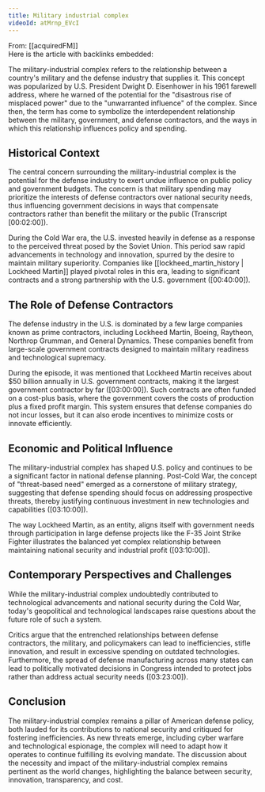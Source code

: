 ```yaml
---
title: Military industrial complex
videoId: atMrnp_EVcI
---
```


From: [[acquiredFM]] <br/> 
Here is the article with backlinks embedded:

The military-industrial complex refers to the relationship between a country's military and the defense industry that supplies it. This concept was popularized by U.S. President Dwight D. Eisenhower in his 1961 farewell address, where he warned of the potential for the "disastrous rise of misplaced power" due to the "unwarranted influence" of the complex. Since then, the term has come to symbolize the interdependent relationship between the military, government, and defense contractors, and the ways in which this relationship influences policy and spending.

## Historical Context

The central concern surrounding the military-industrial complex is the potential for the defense industry to exert undue influence on public policy and government budgets. The concern is that military spending may prioritize the interests of defense contractors over national security needs, thus influencing government decisions in ways that compensate contractors rather than benefit the military or the public (Transcript <a class="yt-timestamp" data-t="00:02:00">[00:02:00]</a>). 

During the Cold War era, the U.S. invested heavily in defense as a response to the perceived threat posed by the Soviet Union. This period saw rapid advancements in technology and innovation, spurred by the desire to maintain military superiority. Companies like [[lockheed_martin_history | Lockheed Martin]] played pivotal roles in this era, leading to significant contracts and a strong partnership with the U.S. government (<a class="yt-timestamp" data-t="00:40:00">[00:40:00]</a>).

## The Role of Defense Contractors

The defense industry in the U.S. is dominated by a few large companies known as prime contractors, including Lockheed Martin, Boeing, Raytheon, Northrop Grumman, and General Dynamics. These companies benefit from large-scale government contracts designed to maintain military readiness and technological supremacy.

During the episode, it was mentioned that Lockheed Martin receives about $50 billion annually in U.S. government contracts, making it the largest government contractor by far (<a class="yt-timestamp" data-t="03:00:00">[03:00:00]</a>). Such contracts are often funded on a cost-plus basis, where the government covers the costs of production plus a fixed profit margin. This system ensures that defense companies do not incur losses, but it can also erode incentives to minimize costs or innovate efficiently.

## Economic and Political Influence

The military-industrial complex has shaped U.S. policy and continues to be a significant factor in national defense planning. Post-Cold War, the concept of "threat-based need" emerged as a cornerstone of military strategy, suggesting that defense spending should focus on addressing prospective threats, thereby justifying continuous investment in new technologies and capabilities (<a class="yt-timestamp" data-t="03:10:00">[03:10:00]</a>).

The way Lockheed Martin, as an entity, aligns itself with government needs through participation in large defense projects like the F-35 Joint Strike Fighter illustrates the balanced yet complex relationship between maintaining national security and industrial profit (<a class="yt-timestamp" data-t="03:10:00">[03:10:00]</a>).

## Contemporary Perspectives and Challenges

While the military-industrial complex undoubtedly contributed to technological advancements and national security during the Cold War, today's geopolitical and technological landscapes raise questions about the future role of such a system.

Critics argue that the entrenched relationships between defense contractors, the military, and policymakers can lead to inefficiencies, stifle innovation, and result in excessive spending on outdated technologies. Furthermore, the spread of defense manufacturing across many states can lead to politically motivated decisions in Congress intended to protect jobs rather than address actual security needs (<a class="yt-timestamp" data-t="03:23:00">[03:23:00]</a>).

## Conclusion

The military-industrial complex remains a pillar of American defense policy, both lauded for its contributions to national security and critiqued for fostering inefficiencies. As new threats emerge, including cyber warfare and technological espionage, the complex will need to adapt how it operates to continue fulfilling its evolving mandate. The discussion about the necessity and impact of the military-industrial complex remains pertinent as the world changes, highlighting the balance between security, innovation, transparency, and cost.